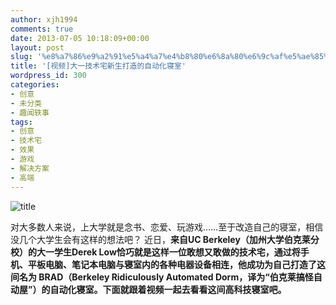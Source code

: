 ```yaml
---
author: xjh1994
comments: true
date: 2013-07-05 10:18:09+00:00
layout: post
slug: '%e8%a7%86%e9%a2%91%e5%a4%a7%e4%b8%80%e6%8a%80%e6%9c%af%e5%ae%85%e6%96%b0%e7%94%9f%e6%89%93%e9%80%a0%e7%9a%84%e8%87%aa%e5%8a%a8%e5%8c%96%e5%af%9d%e5%ae%a4'
title: '[视频]大一技术宅新生打造的自动化寝室'
wordpress_id: 300
categories:
- 创意
- 未分类
- 趣闻轶事
tags:
- 创意
- 技术宅
- 效果
- 游戏
- 解决方案
- 高端
---
```


![title](http://static.cnbetacdn.com/topics/people.png)

对大多数人来说，上大学就是念书、恋爱、玩游戏……至于改造自己的寝室，相信没几个大学生会有这样的想法吧？ 近日，**来自UC Berkeley（加州大学伯克莱分校）的大一学生Derek Low恰巧就是这样一位敢想又敢做的技术宅，通过将手机、平板电脑、笔记本电脑与寝室内的各种电器设备相连，他成功为自己打造了这间名为 BRAD（Berkeley Ridiculously Automated Dorm，译为“伯克莱搞怪自动屋”）的自动化寝室。下面就跟着视频一起去看看这间高科技寝室吧。**

